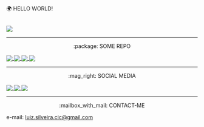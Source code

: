  <span align="center"> :earth_africa: HELLO WORLD! </span>

 <br>

 <a href="https://github.com/Linzer-Cyberheart">
   <img align="center" src="https://github-readme-stats.vercel.app/api?username=linzer-cyberheart&count_private=true&show_icons=true&theme=radical" />
 </a> 

 <hr>

  <p align="center"> :package: SOME REPO <p/>

 <a href="https://github.com/Linzer-Cyberheart/GODOT-GDScript-Parte-I">
   <img align="center" src="https://github-readme-stats.vercel.app/api/pin/?username=linzer-cyberheart&theme=radical&repo=GODOT-GDScript-Parte-I-" />
 </a>

 <a href="https://github.com/Linzer-Cyberheart/GODOT-GDScript-Parte-II">
   <img align="center" src="https://github-readme-stats.vercel.app/api/pin/?username=linzer-cyberheart&theme=radical&repo=GODOT-GDScript-Parte-II" />
 </a>

 <a href="https://github.com/Linzer-Cyberheart/GODOT-GDScript-Parte-III">
   <img align="center" src="https://github-readme-stats.vercel.app/api/pin/?username=linzer-cyberheart&theme=radical&repo=GODOT-GDScript-Parte-III" />
 </a>

 <a href="https://github.com/Linzer-Cyberheart/OKUNO">
   <img align="center" src="https://github-readme-stats.vercel.app/api/pin/?username=linzer-cyberheart&theme=radical&repo=OKUNO" />
 </a>

 <hr>

  <p align="center"> :mag_right: SOCIAL MEDIA <p/>


 <a href="https://github.com/Linzer-Cyberheart">
   <img align="center" src="https://img.shields.io/badge/-Github-000?style=flat-square&logo=Github&logoColor=white&link=https://github.com/Linzer-Cyberheart" />
 </a>

 <a href="https://github.com/Linzer-Cyberheart">
   <img align="center" src="https://img.shields.io/badge/-LinkedIn-blue?style=flat-square&logo=Linkedin&logoColor=white&link=https://www.linkedin.com/in/luizfernandoss/" />
 </a>

 <a href="https://github.com/Linzer-Cyberheart">
   <img align="center" src="https://img.shields.io/badge/-YouTube-ff0000?style=flat-square&labelColor=ff0000&logo=youtube&logoColor=white&link=https://www.youtube.com/channel/UCKsQt2-ymitctFnlfbxxkHA?view_as=subscriber" />
 </a>

 <hr>

  <p align="center"> :mailbox_with_mail: CONTACT-ME <p/>


 e-mail: luiz.silveira.cic@gmail.com
